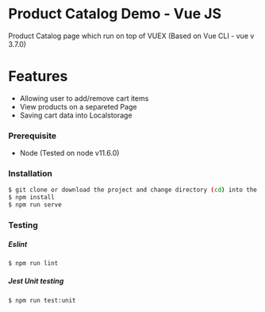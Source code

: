 # Product Catalog Demo - Vue JS

Product Catalog page which run on top of VUEX (Based on Vue CLI - vue v 3.7.0)

# Features

- Allowing user to add/remove cart items
- View products on a separeted Page
- Saving cart data into Localstorage

### Prerequisite

- Node (Tested on node v11.6.0)

### Installation

```sh
$ git clone or download the project and change directory (cd) into the project directory
$ npm install
$ npm run serve
```

### Testing

##### Eslint

```sh
$ npm run lint
```

##### Jest Unit testing

```sh
$ npm run test:unit
```
